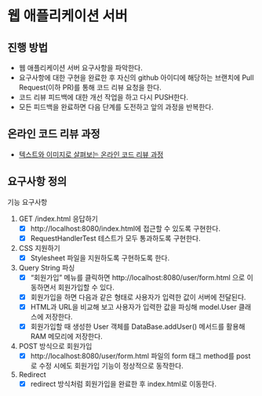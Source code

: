 # 웹 애플리케이션 서버
## 진행 방법
* 웹 애플리케이션 서버 요구사항을 파악한다.
* 요구사항에 대한 구현을 완료한 후 자신의 github 아이디에 해당하는 브랜치에 Pull Request(이하 PR)를 통해 코드 리뷰 요청을 한다.
* 코드 리뷰 피드백에 대한 개선 작업을 하고 다시 PUSH한다.
* 모든 피드백을 완료하면 다음 단계를 도전하고 앞의 과정을 반복한다.

## 온라인 코드 리뷰 과정
* [텍스트와 이미지로 살펴보는 온라인 코드 리뷰 과정](https://github.com/next-step/nextstep-docs/tree/master/codereview)

## 요구사항 정의
기능 요구사항
1. GET /index.html 응답하기
   - [x] http://localhost:8080/index.html에 접근할 수 있도록 구현한다.
   - [x] RequestHandlerTest 테스트가 모두 통과하도록 구현한다.
2. CSS 지원하기
   - [x] Stylesheet 파일을 지원하도록 구현하도록 한다.
3. Query String 파싱
   - [x] “회원가입” 메뉴를 클릭하면 http://localhost:8080/user/form.html 으로 이동하면서 회원가입할 수 있다.
   - [x] 회원가입을 하면 다음과 같은 형태로 사용자가 입력한 값이 서버에 전달된다.
   - [x] HTML과 URL을 비교해 보고 사용자가 입력한 값을 파싱해 model.User 클래스에 저장한다.
   - [x] 회원가입할 때 생성한 User 객체를 DataBase.addUser() 메서드를 활용해 RAM 메모리에 저장한다.
4. POST 방식으로 회원가입
   - [x] http://localhost:8080/user/form.html 파일의 form 태그 method를 post로 수정 시에도 회원가입 기능이 정상적으로 동작한다.
5. Redirect
   - [x] redirect 방식처럼 회원가입을 완료한 후 index.html로 이동한다.